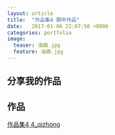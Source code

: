 ```yaml
---
layout: article
title:  "作品集4 期中作品"
date:   2017-01-08 22:07:50 +0800
categories: portfolio
image:
  teaser: 油画.jpg
  feature: 油画.jpg
---
```


## 分享我的作品


## 作品

<a href="https://LuJIAYan.github.io/portfolio/4_qizhong\4_qizhong.html" target="_blank">作品集4 4_qizhong</a>